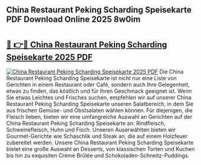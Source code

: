 ## China Restaurant Peking Scharding Speisekarte PDF Download Online 2025 8w0im

# <h2><a href="http://gc65b33.nevu.top/?p=China+Restaurant+Peking+Scharding+Speisekarte">🔗 👉🔴 China Restaurant Peking Scharding Speisekarte 2025 PDF</a></h2>

[![China Restaurant Peking Scharding Speisekarte 2025 PDF](https://i.imgur.com/dBaPXMq.png)](http://gc65b33.nevu.top/?p=China+Restaurant+Peking+Scharding+Speisekarte)
Die China Restaurant Peking Scharding Speisekarte ist nicht nur eine Liste von Gerichten in einem Restaurant oder Café, sondern auch Ihre Gelegenheit, etwas zu finden, das köstlich und für Ihren Geschmack geeignet ist. Wenn Sie etwas Leichtes und Frisches suchen, empfehlen wir auf unserer China Restaurant Peking Scharding Speisekarte unseren Salatbereich, in dem Sie aus frischen Gemüse- und Obstsalaten wählen können. Für diejenigen, die Fleisch lieben, bieten wir eine umfangreiche Auswahl an Gerichten auf der China Restaurant Peking Scharding Speisekarte an: Rindfleisch, Schweinefleisch, Huhn und Fisch. Unseren Auserwählten bieten wir Gourmet-Gerichte wie Schaschlik und Steak an, die auf einem Holzfeuer zubereitet werden. Unsere China Restaurant Peking Scharding Speisekarte bietet eine große Auswahl an Desserts, von klassischen Torten und Kuchen bis hin zu exquisiten Crème Brûlée und Schokoladen-Schneitz-Puddings.
